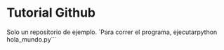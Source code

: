# Tutorial Github
 Solo un repositorio de ejemplo.
 `Para correr el programa, ejecutarpython hola_mundo.py```
